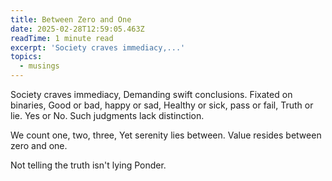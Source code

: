 ```yaml
---
title: Between Zero and One
date: 2025-02-28T12:59:05.463Z
readTime: 1 minute read
excerpt: 'Society craves immediacy,...'
topics:
  - musings
---
```

Society craves immediacy,
 Demanding swift conclusions.
 Fixated on binaries,
 Good or bad, happy or sad,
 Healthy or sick, pass or fail,
 Truth or lie.
 Yes or No.
 Such judgments lack distinction.
 
 We count one, two, three,
 Yet serenity lies between.
 Value resides between zero and one.
 
 Not telling the truth isn't lying 
 Ponder.
